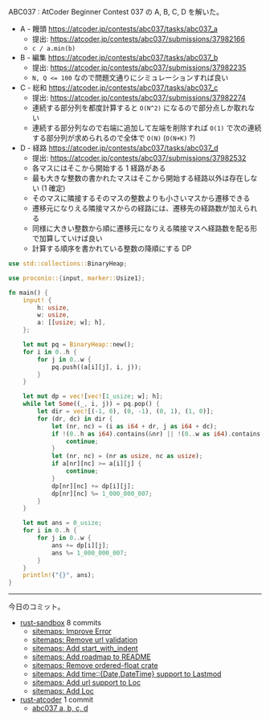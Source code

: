 ABC037 : AtCoder Beginner Contest 037 の A, B, C, D を解いた。

- A - 饅頭
  <https://atcoder.jp/contests/abc037/tasks/abc037_a>
  - 提出: <https://atcoder.jp/contests/abc037/submissions/37982166>
  - `c / a.min(b)`
- B - 編集
  <https://atcoder.jp/contests/abc037/tasks/abc037_b>
  - 提出: <https://atcoder.jp/contests/abc037/submissions/37982235>
  - `N, Q <= 100` なので問題文通りにシミュレーションすれば良い
- C - 総和
  <https://atcoder.jp/contests/abc037/tasks/abc037_c>
  - 提出: <https://atcoder.jp/contests/abc037/submissions/37982274>
  - 連続する部分列を都度計算すると `O(N^2)` になるので部分点しか取れない
  - 連続する部分列なので右端に追加して左端を削除すれば `O(1)` で次の連続する部分列が求められるので全体で `O(N)` (`O(N+K)` ?)
- D - 経路
  <https://atcoder.jp/contests/abc037/tasks/abc037_d>
  - 提出: <https://atcoder.jp/contests/abc037/submissions/37982532>
  - 各マスにはそこから開始する 1 経路がある
  - 最も大きな整数の書かれたマスはそこから開始する経路以外は存在しない (1 確定)
  - そのマスに隣接するそのマスの整数よりも小さいマスから遷移できる
  - 遷移元になりえる隣接マスからの経路には、遷移先の経路数が加えられる
  - 同様に大きい整数から順に遷移元になりえる隣接マスへ経路数を配る形で加算していけば良い
  - 計算する順序を書かれている整数の降順にする DP

```rust
use std::collections::BinaryHeap;

use proconio::{input, marker::Usize1};

fn main() {
    input! {
        h: usize,
        w: usize,
        a: [[usize; w]; h],
    };

    let mut pq = BinaryHeap::new();
    for i in 0..h {
        for j in 0..w {
            pq.push((a[i][j], i, j));
        }
    }

    let mut dp = vec![vec![1_usize; w]; h];
    while let Some((_, i, j)) = pq.pop() {
        let dir = vec![(-1, 0), (0, -1), (0, 1), (1, 0)];
        for (dr, dc) in dir {
            let (nr, nc) = (i as i64 + dr, j as i64 + dc);
            if !(0..h as i64).contains(&nr) || !(0..w as i64).contains(&nc) {
                continue;
            }
            let (nr, nc) = (nr as usize, nc as usize);
            if a[nr][nc] >= a[i][j] {
                continue;
            }
            dp[nr][nc] += dp[i][j];
            dp[nr][nc] %= 1_000_000_007;
        }
    }

    let mut ans = 0_usize;
    for i in 0..h {
        for j in 0..w {
            ans += dp[i][j];
            ans %= 1_000_000_007;
        }
    }
    println!("{}", ans);
}
```

---

今日のコミット。

- [rust-sandbox](https://github.com/bouzuya/rust-sandbox) 8 commits
  - [sitemaps: Improve Error](https://github.com/bouzuya/rust-sandbox/commit/85dc7310b56a5954883b6cc66cab6412bcf63797)
  - [sitemaps: Remove url validation](https://github.com/bouzuya/rust-sandbox/commit/c61405f12f3f67d61285e46447d1a342c8eeb401)
  - [sitemaps: Add start_with_indent](https://github.com/bouzuya/rust-sandbox/commit/d409fa88546dd89b9d95865f7138bf63f6135f76)
  - [sitemaps: Add roadmap to README](https://github.com/bouzuya/rust-sandbox/commit/26a5fa997135caf810cecf55fe648059c469b38d)
  - [sitemaps: Remove ordered-float crate](https://github.com/bouzuya/rust-sandbox/commit/5ceeffcae435f13ab168d23c4cafeab1cd58e7e4)
  - [sitemaps: Add time::{Date,DateTime} support to Lastmod](https://github.com/bouzuya/rust-sandbox/commit/4752f04742be5725c0e03e5e3295457ec204d830)
  - [sitemaps: Add url support to Loc](https://github.com/bouzuya/rust-sandbox/commit/803b3ef947b76e283dd83835844d0b1ad61ddcdc)
  - [sitemaps: Add Loc](https://github.com/bouzuya/rust-sandbox/commit/6c68cfa55aeb0414df71a54e3d0cdc14bd31c0c6)
- [rust-atcoder](https://github.com/bouzuya/rust-atcoder) 1 commit
  - [abc037 a, b, c, d](https://github.com/bouzuya/rust-atcoder/commit/e554e27f721d3d445f5788dc5174e9afcc8127f2)
